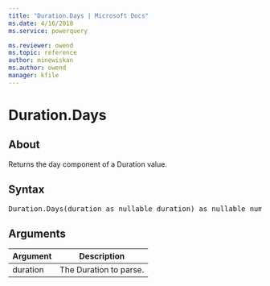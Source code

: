 ```yaml
---
title: "Duration.Days | Microsoft Docs"
ms.date: 4/16/2018
ms.service: powerquery

ms.reviewer: owend
ms.topic: reference
author: minewiskan
ms.author: owend
manager: kfile
---
```

# Duration.Days

  
## About  
Returns the day component of a Duration value.  
  
## Syntax

<pre>
Duration.Days(duration as nullable duration) as nullable number  
</pre> 
  
## Arguments  
  
|Argument|Description|  
|------------|---------------|  
|duration|The Duration to parse.|  
  
